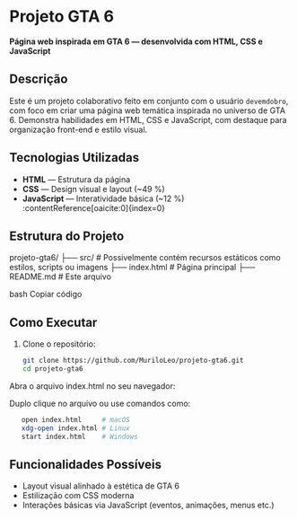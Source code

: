 # Projeto GTA 6

**Página web inspirada em GTA 6 — desenvolvida com HTML, CSS e JavaScript**

##  Descrição

Este é um projeto colaborativo feito em conjunto com o usuário `devemdobro`, com foco em criar uma página web temática inspirada no universo de GTA 6. Demonstra habilidades em HTML, CSS e JavaScript, com destaque para organização front-end e estilo visual.

##  Tecnologias Utilizadas

- **HTML** — Estrutura da página  
- **CSS** — Design visual e layout (~49 %)  
- **JavaScript** — Interatividade básica (~12 %) :contentReference[oaicite:0]{index=0}

##  Estrutura do Projeto

projeto-gta6/
├── src/ # Possivelmente contém recursos estáticos como estilos, scripts ou imagens
├── index.html # Página principal
├── README.md # Este arquivo

bash
Copiar código

##  Como Executar

1. Clone o repositório:
   ```bash
   git clone https://github.com/MuriloLeo/projeto-gta6.git
   cd projeto-gta6
Abra o arquivo index.html no seu navegador:

Duplo clique no arquivo ou use comandos como:

   ```bash
      open index.html     # macOS
      xdg-open index.html # Linux
      start index.html    # Windows
```

## Funcionalidades Possíveis

- Layout visual alinhado à estética de GTA 6
- Estilização com CSS moderna
- Interações básicas via JavaScript (eventos, animações, menus etc.)
